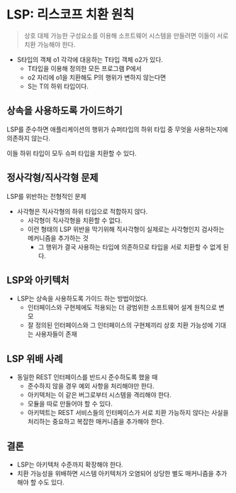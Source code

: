 # LSP: 리스코프 치환 원칙

> 상호 대체 가능한 구성요소를 이용해 소프트웨어 시스템을 만들려면 이들이 서로 치환 가능해야 한다.

- S타입의 객체 o1 각각에 대응하는 T타입 객체 o2가 있다.
  - T타입을 이용해 정의한 모든 프로그램 P에서
  - o2 자리에 o1을 치환해도 P의 행위가 변하지 않는다면
  - S는 T의 하위 타입이다.

## 상속을 사용하도록 가이드하기

LSP를 준수하면 애플리케이션의 행위가 슈퍼타입의 하위 타입 중 무엇을 사용하는지에 의존하지 않는다.

이들 하위 타입이 모두 슈퍼 타입을 치환할 수 있다.

## 정사각형/직사각형 문제

LSP를 위반하는 전형적인 문제

- 사각형은 직사각형의 하위 타입으로 적합하지 않다.
  - 사각형이 직사각형을 치환할 수 없다.
  - 이런 형태의 LSP 위반을 막기위해 직사각형이 실제로는 사각형인지 검사하는 메커니즘을 추가하는 것
    - 그 행위가 결국 사용하는 타입에 의존하므로 타입을 서로 치환할 수 없게 된다.

## LSP와 아키텍처

- LSP는 상속을 사용하도록 가이드 하는 방법이었다.
  - 인터페이스와 구현체에도 적용되는 더 광범위한 소프트웨어 설계 원칙으로 변모
  - 잘 정의된 인터페이스와 그 인터페이스의 구현체끼리 상호 치환 가능성에 기대는 사용자들이 존재

## LSP 위배 사례

- 동일한 REST 인터페이스를 반드시 준수하도록 했을 때
  - 준수하지 않을 경우 예외 사항을 처리해야만 한다.
  - 아키텍처는 이 같은 버그로부터 시스템을 격리해야 한다.
  - 모듈을 따로 만들어야 할 수 있다.
  - 아키텍트는 REST 서비스들의 인터페이스가 서로 치환 가능하지 않다는 사실을 처리하는 중요하고 복잡한 매커니즘을 추가해야 한다.

## 결론

- LSP는 아키텍처 수준까지 확장해야 한다.
- 치환 가능성을 위배하면 시스템 아키텍처가 오염되어 상당한 별도 매커니즘을 추가해야 할 수도 있다.
